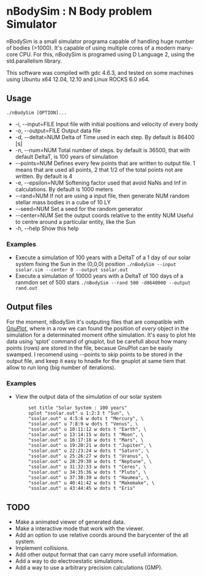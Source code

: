 # nBodySim : N Body problem Simulator

nBodySim is a small simulator programa capable of handling huge number of bodies (>1000). It's capable of using multiple cores of a modern many-core CPU. For this, nBodySim is programed using D Language 2, using the std.parallelism library.

This software was compiled with gdc 4.6.3, and tested on some machines using Ubuntu x64 12.04, 12.10 and Linux ROCKS 6.0 x64.

## Usage
    ./nBodySim [OPTION]...
- -i, --input=FILE                  Input file with initial positions and velocity
                                    of every body
- -o, --output=FILE                 Output data file
- -d, --deltat=NUM                  Delta of Time used in each step. By default is
                                    86400 [s]
- -n, --num=NUM                     Total number of steps. by default is 36500, that
                                    with default DeltaT, is 100 years of simulation
- --points=NUM                      Defines every few points that are written to
                                    output file. 1 means that are used all points, 2
                                    that 1/2 of the total points not are written. By
                                    default is 4
- -e, --epsilon=NUM                 Softening factor used that avoid NaNs and Inf in
                                    calculations. By default is 1000 meters
- --rand=NUM                        If not are using a input file, then generate NUM
                                    random stellar mass bodies in a cube of 10 LY
- --seed=NUM                        Set a seed for the random generator
- --center=NUM                      Set the output coords relative to the entity NUM
                                    Useful to centre around a particular entity,
                                    like the Sun
- -h, --help                        Show this help

### Examples
- Execute a simulation of 100 years with a DeltaT of a 1 day of our solar system fixing the Sun in the (0,0,0) position
        ```./nBodySim --input ssolar.sim --center 0 --output ssolar.out```
- Execute a simulation of 10000 years with a DeltaT of 100 days of a ranmdon set of 500 stars
        ```./nBodySim --rand 500 -d8640000 --output rand.out```

## Output files
For the moment, nBodySim it's outputing files that are compatible with [GnuPlot](http://www.gnuplot.info/), where in a row we can found the position of *every* object in the simulation for a determinated moment ofthe simulation.
It's easy to plot hte data using 'splot' command of gnuplot, but be carefull about how many points (rows) are stored in the file, becasue GnuPlot can be easily swamped. I recomend using --points to skip points to be stored in the output file, and keep it easy to hnadle for the gnuplot at same tiem that allow to run long (big number of iterations).
### Examples
- View the output data of the simulation of our solar system
```        set zrange [-8e+12:8e12]
        set title "Solar System : 100 years"
        splot "ssolar.out" u 1:2:3 t "Sun", \
        "ssolar.out" u 4:5:6 w dots t "Mercury", \
        "ssolar.out" u 7:8:9 w dots t "Venus", \
        "ssolar.out" u 10:11:12 w dots t "Earth", \
        "ssolar.out" u 13:14:15 w dots t "Moon", \
        "ssolar.out" u 16:17:18 w dots t "Mars", \
        "ssolar.out" u 19:20:21 w dots t "Jupiter", \
        "ssolar.out" u 22:23:24 w dots t "Saturn", \
        "ssolar.out" u 25:26:27 w dots t "Uranus", \
        "ssolar.out" u 28:29:30 w dots t "Neptune", \
        "ssolar.out" u 31:32:33 w dots t "Ceres", \
        "ssolar.out" u 34:35:36 w dots t "Pluto", \
        "ssolar.out" u 37:38:39 w dots t "Haumea", \
        "ssolar.out" u 40:41:42 w dots t "Makemake", \
        "ssolar.out" u 43:44:45 w dots t "Eris"
```

## TODO

- Make a animated viewer of generated data.
- Make a interactive mode that work with the viewer.
- Add an option to use relative coords around the barycenter of the all system.
- Implement collisions.
- Add other output format that can carry more usefull information.
- Add a way to do electroestatic simulations.
- Add a way to use a arbitrary precision calculations (GMP).

